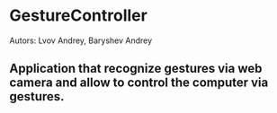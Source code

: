 # GestureController
Autors: Lvov Andrey, Baryshev Andrey

## Application that recognize gestures via web camera and allow to control the computer via gestures.